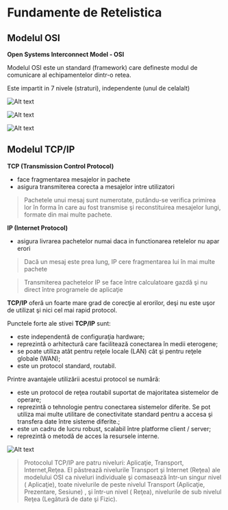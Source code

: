 # Fundamente de Retelistica

## Modelul OSI

__Open Systems Interconnect Model - OSI__

Modelul OSI este un standard (framework) care defineste modul de comunicare al echipamentelor dintr-o retea.

Este impartit in 7 nivele (straturi), independente (unul de celalalt)

![Alt text](media/image.png)

![Alt text](media/image-1.png)

![Alt text](media/image-2.png)

## Modelul TCP/IP

__TCP (Transmission Control Protocol)__

- face fragmentarea mesajelor in pachete
- asigura transmiterea corecta a mesajelor intre utilizatori

> Pachetele unui mesaj sunt numerotate, putându-se verifica primirea lor în forma în care au fost transmise şi reconstituirea mesajelor lungi, formate din mai multe pachete.

__IP (Internet Protocol)__

- asigura livrarea pachetelor numai daca in functionarea retelelor nu apar erori

> Dacă un mesaj este prea lung, IP cere fragmentarea lui în mai multe pachete

> Transmiterea pachetelor IP se face între calculatoare gazdă şi nu direct între programele de aplicaţie

__TCP/IP__ oferă un foarte mare grad de corecţie al erorilor, deşi nu este uşor de utilizat şi nici cel mai rapid protocol.

Punctele forte ale  stivei __TCP/IP__  sunt:

- este independentă de configuraţia hardware;
- reprezintă o arhitectură care facilitează conectarea în medii eterogene;
- se poate utiliza atât pentru reţele locale (LAN) cât şi pentru reţele globale (WAN);
- este un protocol standard, routabil.

Printre avantajele utilizării acestui protocol se numără:

- este un protocol de reţea routabil suportat de majoritatea sistemelor de operare;
- reprezintă o tehnologie pentru conectarea sistemelor diferite. Se pot utiliza mai multe utilitare de conectivitate standard pentru a accesa şi transfera date între sisteme diferite.;
- este un cadru de lucru robust, scalabil între platforme client / server;
- reprezintă o metodă de acces la resursele interne.

![Alt text](media/image-3.png)

> Protocolul TCP/IP are patru niveluri: Aplicaţie, Transport, Internet,Reţea. El păstrează nivelurile Transport  şi Internet (Reţea)  ale modelului OSI  ca niveluri individuale şi comasează într-un singur nivel ( Aplicaţie), toate nivelurile de peste nivelul Transport (Aplicaţie, Prezentare, Sesiune) , şi într-un nivel ( Reţea), nivelurile de sub nivelul Reţea (Legătură de date şi Fizic).
